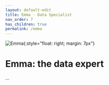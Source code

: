 ```yaml
---
layout: default-edit
title: Emma - Data Specialist
nav_order: 7
has_children: true
permalink: /emma
---
```


![Emma](/docs/assets/emma.png){:style="float: right; margin: 7px"}

# Emma: the data expert

...

